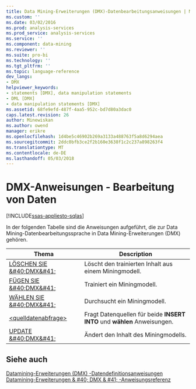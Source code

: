 ```yaml
---
title: Data Mining-Erweiterungen (DMX)-Datenbearbeitungsanweisungen | Microsoft Docs
ms.custom: ''
ms.date: 03/02/2016
ms.prod: analysis-services
ms.prod_service: analysis-services
ms.service: ''
ms.component: data-mining
ms.reviewer: ''
ms.suite: pro-bi
ms.technology: ''
ms.tgt_pltfrm: ''
ms.topic: language-reference
dev_langs:
- DMX
helpviewer_keywords:
- statements [DMX], data manipulation statements
- DML [DMX]
- data manipulation statements [DMX]
ms.assetid: 68fe9efd-487f-4aa5-952c-bd7d80a3dac0
caps.latest.revision: 26
author: Minewiskan
ms.author: owend
manager: erikre
ms.openlocfilehash: 1d4be5c46902b269a3133a488763f5a8d6294aea
ms.sourcegitcommit: 2ddc0bfb3ce2f2b160e3638f1c2c237a898263f4
ms.translationtype: MT
ms.contentlocale: de-DE
ms.lasthandoff: 05/03/2018
---
```

# <a name="dmx-statements---data-manipulation"></a>DMX-Anweisungen - Bearbeitung von Daten
[!INCLUDE[ssas-appliesto-sqlas](../includes/ssas-appliesto-sqlas.md)]

  In der folgenden Tabelle sind die Anweisungen aufgeführt, die zur Data Mining-Datenbearbeitungssprache in Data Mining-Erweiterungen (DMX) gehören.  
  
|Thema|Description|  
|-----------|-----------------|  
|[LÖSCHEN SIE &AMP;#40;DMX&AMP;#41;](../dmx/delete-dmx.md)|Löscht den trainierten Inhalt aus einem Miningmodell.|  
|[FÜGEN SIE &AMP;#40;DMX&AMP;#41;](../dmx/insert-into-dmx.md)|Trainiert ein Miningmodell.|  
|[WÄHLEN SIE &AMP;#40;DMX&AMP;#41;](../dmx/select-dmx.md)|Durchsucht ein Miningmodell.|  
|[&#60;quelldatenabfrage&#62;](../dmx/source-data-query.md)|Fragt Datenquellen für beide **INSERT INTO** und **wählen** Anweisungen.|  
|[UPDATE &AMP;#40;DMX&AMP;#41;](../dmx/update-dmx.md)|Ändert den Inhalt des Miningmodells.|  
  
## <a name="see-also"></a>Siehe auch  
 [Datamining-Erweiterungen &#40;DMX&#41; -Datendefinitionsanweisungen](../dmx/dmx-statements-data-definition.md)   
 [Datamining-Erweiterungen & #40; DMX & #41; -Anweisungsreferenz](../dmx/data-mining-extensions-dmx-statements.md)  
  
  
